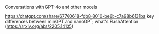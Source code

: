 Conversations with GPT-4o and other models

https://chatgpt.com/share/67760618-fdb8-8010-be6b-c7a98b6131ba key differences between minGPT and nanoGPT; what's FlashAttention (https://arxiv.org/abs/2205.14135)
